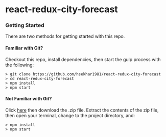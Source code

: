 # react-redux-city-forecast

### Getting Started

There are two methods for getting started with this repo.

#### Familiar with Git?
Checkout this repo, install dependencies, then start the gulp process with the following:

```
> git clone https://github.com/hsekhar1981/react-redux-city-forecast
> cd react-redux-city-forecast
> npm install
> npm start
```

#### Not Familiar with Git?
Click [here](https://github.com/hsekhar1981/react-redux-city-forecast) then download the .zip file.  Extract the contents of the zip file, then open your terminal, change to the project directory, and:

```
> npm install
> npm start
```
